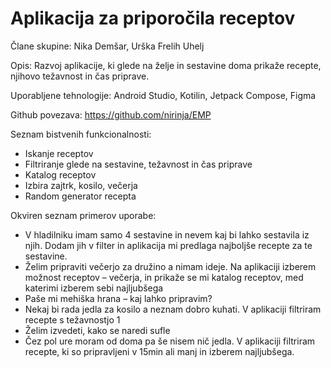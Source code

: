 # Aplikacija za priporočila receptov

Člane skupine: Nika Demšar, Urška Frelih Uhelj

Opis: Razvoj aplikacije, ki glede na želje in sestavine doma prikaže recepte, njihovo težavnost in čas priprave. 

Uporabljene tehnologije: Android Studio, Kotilin, Jetpack Compose, Figma

Github povezava: https://github.com/nirinja/EMP 

Seznam bistvenih funkcionalnosti:
-	Iskanje receptov
-	Filtriranje glede na sestavine, težavnost in čas priprave
-	Katalog receptov
-	Izbira zajtrk, kosilo, večerja
-	Random generator recepta

Okviren seznam primerov uporabe:
-	V hladilniku imam samo 4 sestavine in nevem kaj bi lahko sestavila iz njih. Dodam jih v filter in aplikacija mi predlaga najboljše recepte za te sestavine.
-	Želim pripraviti večerjo za družino a nimam ideje. Na aplikaciji izberem možnost receptov – večerja, in prikaže se mi katalog receptov, med katerimi izberem sebi najljubšega
-	Paše mi mehiška hrana – kaj lahko pripravim?
-	Nekaj bi rada jedla za kosilo a neznam dobro kuhati. V aplikaciji filtriram recepte s težavnostjo 1
-	Želim izvedeti, kako se naredi sufle
-	Čez pol ure moram od doma pa še nisem nič jedla. V aplikaciji filtriram recepte, ki so pripravljeni v 15min ali manj in izberem najljubšega.

